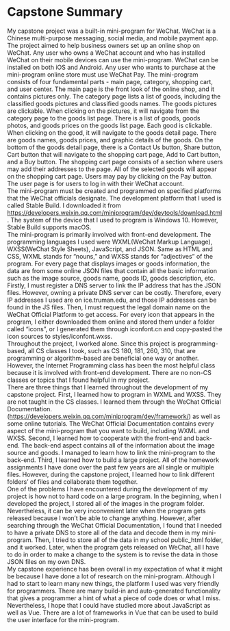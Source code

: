 # Capstone Summary
  My capstone project was a built-in mini-program for WeChat. WeChat is a Chinese multi-purpose messaging, social media, and mobile payment app. The project aimed to help business owners set up an online shop on WeChat. Any user who owns a WeChat account and who has installed WeChat on their mobile devices can use the mini-program. WeChat can be installed on both iOS and Android. Any user who wants to purchase at the mini-program online store must use WeChat Pay. The mini-program consists of four fundamental parts - main page, category, shopping cart, and user center. The main page is the front look of the online shop, and it contains pictures only. The category page lists a list of goods, including the classified goods pictures and classified goods names. The goods pictures are clickable. When clicking on the pictures, it will navigate from the category page to the goods list page. There is a list of goods, goods photos, and goods prices on the goods list page. Each good is clickable. When clicking on the good, it will navigate to the goods detail page. There are goods names, goods prices, and graphic details of the goods. On the bottom of the goods detail page, there is a Contact Us button, Share button, Cart button that will navigate to the shopping cart page, Add to Cart button, and a Buy button. The shopping cart page consists of a section where users may add their addresses to the page. All of the selected goods will appear on the shopping cart page. Users may pay by clicking on the Pay button. The user page is for users to log in with their WeChat account. <br />
  The mini-program must be created and programmed on specified platforms that the WeChat officials designate. The development platform that I used is called Stable Build. I downloaded it from https://developers.weixin.qq.com/miniprogram/dev/devtools/download.html. The system of the device that I used to program is Windows 10. However, Stable Build supports macOS. <br />
  The mini-program is primarily involved with front-end development. The programming languages I used were WXML(WeChat Markup Language), WXSS(WeChat Style Sheets), JavaScript, and JSON. Same as HTML and CSS, WXML stands for “nouns,” and WXSS stands for “adjectives” of the program. For every page that displays images or goods information, the data are from some online JSON files that contain all the basic information such as the image source, goods name, goods ID, goods description, etc. Firstly, I must register a DNS server to link the IP address that has the JSON files. However, owning a private DNS server can be costly. Therefore, every IP addresses I used are on ice.truman.edu, and those IP addresses can be found in the JS files. Then, I must request the legal domain name on the WeChat Official Platform to get access. For every icon that appears in the program, I either downloaded them online and stored them under a folder called “icons”, or I generated them through iconfont.cn and copy-pasted the icon sources to styles/iconfont.wxss. <br />
  Throughout the project, I worked alone. Since this project is programming-based, all CS classes I took, such as CS 180, 181, 260, 310, that are programming or algorithm-based are beneficial one way or another. However, the Internet Programming class has been the most helpful class because it is involved with front-end development. There are no non-CS classes or topics that I found helpful in my project. <br />
  There are three things that I learned throughout the development of my capstone project. First, I learned how to program in WXML and WXSS. They are not taught in the CS classes. I learned them through the WeChat Official Documentation. (https://developers.weixin.qq.com/miniprogram/dev/framework/) as well as some online tutorials. The WeChat Official Documentation contains every aspect of the mini-program that you want to build, including WXML and WXSS. Second, I learned how to cooperate with the front-end and back-end. The back-end aspect contains all of the information about the image source and goods. I managed to learn how to link the mini-program to the back-end. Third, I learned how to build a large project. All of the homework assignments I have done over the past few years are all single or multiple files. However, during the capstone project, I learned how to link different folders’ of files and collaborate them together. <br />
  One of the problems I have encountered during the development of my project is how not to hard code on a large program. In the beginning, when I developed the project, I stored all of the images in the program folder. Nevertheless, it can be very inconvenient later when the program gets released because I won’t be able to change anything. However, after searching through the WeChat Official Documentation, I found that I needed to have a private DNS to store all of the data and decode them in my mini-program. Then, I tried to store all of the data in my school public_html folder, and it worked. Later, when the program gets released on WeChat, all I have to do in order to make a change to the system is to revise the data in those JSON files on my own DNS. <br />
  My capstone experience has been overall in my expectation of what it might be because I have done a lot of research on the mini-program. Although I had to start to learn many new things, the platform I used was very friendly for programmers. There are many build-in and auto-generated functionality that gives a programmer a hint of what a piece of code does or what I miss. Nevertheless, I hope that I could have studied more about JavaScript as well as Vue. There are a lot of frameworks in Vue that can be used to build the user interface for the mini-program.
